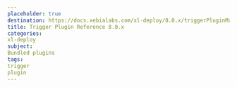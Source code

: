 ```yaml
---
placeholder: true
destination: https://docs.xebialabs.com/xl-deploy/8.0.x/triggerPluginManual.html
title: Trigger Plugin Reference 8.0.x
categories:
xl-deploy
subject:
Bundled plugins
tags:
trigger
plugin
---
```

